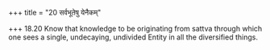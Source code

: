 +++
title = "20 सर्वभूतेषु येनैकम्"

+++
18.20 Know that knowledge to be originating from sattva through which
one sees a single, undecaying, undivided Entity in all the diversified
things.
